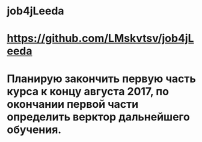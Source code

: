 # job4jLeeda
# https://github.com/LMskvtsv/job4jLeeda
# Планирую закончить первую часть курса к концу августа 2017, по окончании первой части определить верктор дальнейшего обучения.
